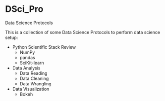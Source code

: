 # DSci_Pro
Data Science Protocols

This is a collection of some Data Science Protocols to perform data science setup:
- Python Scientific Stack Review
  - NumPy
  - pandas
  - SciKit-learn
- Data Analysis
  - Data Reading
  - Data Cleaning
  - Data Wrangling
- Data Visualization
  - Bokeh
